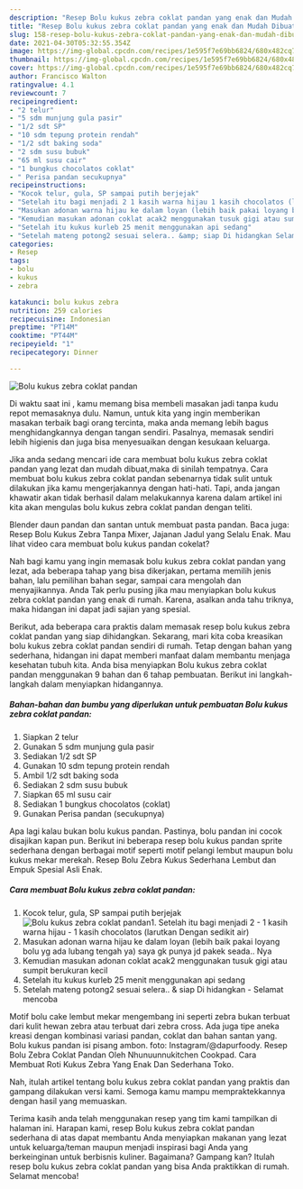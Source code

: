 ```yaml
---
description: "Resep Bolu kukus zebra coklat pandan yang enak dan Mudah Dibuat"
title: "Resep Bolu kukus zebra coklat pandan yang enak dan Mudah Dibuat"
slug: 158-resep-bolu-kukus-zebra-coklat-pandan-yang-enak-dan-mudah-dibuat
date: 2021-04-30T05:32:55.354Z
image: https://img-global.cpcdn.com/recipes/1e595f7e69bb6824/680x482cq70/bolu-kukus-zebra-coklat-pandan-foto-resep-utama.jpg
thumbnail: https://img-global.cpcdn.com/recipes/1e595f7e69bb6824/680x482cq70/bolu-kukus-zebra-coklat-pandan-foto-resep-utama.jpg
cover: https://img-global.cpcdn.com/recipes/1e595f7e69bb6824/680x482cq70/bolu-kukus-zebra-coklat-pandan-foto-resep-utama.jpg
author: Francisco Walton
ratingvalue: 4.1
reviewcount: 7
recipeingredient:
- "2 telur"
- "5 sdm munjung gula pasir"
- "1/2 sdt SP"
- "10 sdm tepung protein rendah"
- "1/2 sdt baking soda"
- "2 sdm susu bubuk"
- "65 ml susu cair"
- "1 bungkus chocolatos coklat"
- " Perisa pandan secukupnya"
recipeinstructions:
- "Kocok telur, gula, SP sampai putih berjejak"
- "Setelah itu bagi menjadi 2 1 kasih warna hijau 1 kasih chocolatos (larutkan Dengan sedikit air)"
- "Masukan adonan warna hijau ke dalam loyan (lebih baik pakai loyang bolu yg ada lubang tengah ya) saya gk punya jd pakek seada.. Nya"
- "Kemudian masukan adonan coklat acak2 menggunakan tusuk gigi atau sumpit berukuran kecil"
- "Setelah itu kukus kurleb 25 menit menggunakan api sedang"
- "Setelah mateng potong2 sesuai selera.. &amp; siap Di hidangkan Selamat mencoba"
categories:
- Resep
tags:
- bolu
- kukus
- zebra

katakunci: bolu kukus zebra 
nutrition: 259 calories
recipecuisine: Indonesian
preptime: "PT14M"
cooktime: "PT44M"
recipeyield: "1"
recipecategory: Dinner

---
```



![Bolu kukus zebra coklat pandan](https://img-global.cpcdn.com/recipes/1e595f7e69bb6824/680x482cq70/bolu-kukus-zebra-coklat-pandan-foto-resep-utama.jpg)

Di waktu  saat ini , kamu memang bisa membeli masakan jadi tanpa kudu repot memasaknya dulu. Namun, untuk kita yang ingin memberikan masakan terbaik bagi orang tercinta, maka anda memang lebih bagus menghidangkannya dengan tangan sendiri. Pasalnya, memasak sendiri lebih higienis dan juga bisa menyesuaikan dengan kesukaan keluarga.

Jika anda sedang mencari ide cara membuat bolu kukus zebra coklat pandan yang lezat dan mudah dibuat,maka di sinilah tempatnya. Cara membuat bolu kukus zebra coklat pandan  sebenarnya tidak sulit untuk dilakukan jika kamu mengerjakannya dengan hati-hati. Tapi, anda jangan khawatir akan tidak berhasil dalam melakukannya 
karena dalam artikel ini kita akan mengulas bolu kukus zebra coklat pandan dengan teliti.  

Blender daun pandan dan santan untuk membuat pasta pandan. Baca juga: Resep Bolu Kukus Zebra Tanpa Mixer, Jajanan Jadul yang Selalu Enak. Mau lihat video cara membuat bolu kukus pandan cokelat?

Nah bagi kamu yang ingin memasak bolu kukus zebra coklat pandan yang lezat, ada beberapa tahap yang bisa dikerjakan, pertama memilih jenis bahan, lalu pemilihan bahan segar, sampai cara mengolah dan menyajikannya. Anda Tak perlu pusing jika mau menyiapkan bolu kukus zebra coklat pandan yang enak di rumah. Karena, asalkan anda  tahu triknya, maka hidangan ini dapat jadi sajian yang spesial.

Berikut, ada beberapa cara praktis  dalam memasak resep bolu kukus zebra coklat pandan yang siap dihidangkan. Sekarang, mari kita coba kreasikan bolu kukus zebra coklat pandan sendiri di rumah. Tetap dengan bahan yang sederhana, hidangan ini dapat memberi manfaat dalam membantu menjaga kesehatan tubuh kita. Anda bisa menyiapkan Bolu kukus zebra coklat pandan menggunakan 9 bahan dan 6 tahap pembuatan. Berikut ini langkah-langkah dalam menyiapkan hidangannya.

<!--inarticleads1-->

##### Bahan-bahan dan bumbu yang diperlukan untuk pembuatan Bolu kukus zebra coklat pandan:

1. Siapkan 2 telur
1. Gunakan 5 sdm munjung gula pasir
1. Sediakan 1/2 sdt SP
1. Gunakan 10 sdm tepung protein rendah
1. Ambil 1/2 sdt baking soda
1. Sediakan 2 sdm susu bubuk
1. Siapkan 65 ml susu cair
1. Sediakan 1 bungkus chocolatos (coklat)
1. Gunakan  Perisa pandan (secukupnya)


Apa lagi kalau bukan bolu kukus pandan. Pastinya, bolu pandan ini cocok disajikan kapan pun. Berikut ini beberapa resep bolu kukus pandan sprite sederhana dengan berbagai motif seperti motif pelangi lembut maupun bolu kukus mekar merekah. Resep Bolu Zebra Kukus Sederhana Lembut dan Empuk Spesial Asli Enak. 

<!--inarticleads2-->

##### Cara membuat Bolu kukus zebra coklat pandan:

1. Kocok telur, gula, SP sampai putih berjejak
<img src="https://img-global.cpcdn.com/steps/523ebe7988c8f2de/160x128cq70/bolu-kukus-zebra-coklat-pandan-langkah-memasak-1-foto.jpg" alt="Bolu kukus zebra coklat pandan">1. Setelah itu bagi menjadi 2 - 1 kasih warna hijau - 1 kasih chocolatos (larutkan Dengan sedikit air)
1. Masukan adonan warna hijau ke dalam loyan (lebih baik pakai loyang bolu yg ada lubang tengah ya) saya gk punya jd pakek seada.. Nya
1. Kemudian masukan adonan coklat acak2 menggunakan tusuk gigi atau sumpit berukuran kecil
1. Setelah itu kukus kurleb 25 menit menggunakan api sedang
1. Setelah mateng potong2 sesuai selera.. &amp; siap Di hidangkan - Selamat mencoba


Motif bolu cake lembut mekar mengembang ini seperti zebra bukan terbuat dari kulit hewan zebra atau terbuat dari zebra cross. Ada juga tipe aneka kreasi dengan kombinasi variasi pandan, coklat dan bahan santan yang. Bolu kukus pandan isi pisang ambon. foto: Instagram/@dapurfoody. Resep Bolu Zebra Coklat Pandan Oleh Nhunuunnukitchen Cookpad. Cara Membuat Roti Kukus Zebra Yang Enak Dan Sederhana Toko. 

Nah, itulah artikel tentang  bolu kukus zebra coklat pandan  yang praktis dan gampang dilakukan versi kami. Semoga kamu mampu mempraktekkannya dengan hasil yang memuaskan. 

Terima kasih anda telah menggunakan resep yang tim kami tampilkan di halaman ini. Harapan kami, resep  Bolu kukus zebra coklat pandan sederhana di atas dapat membantu Anda menyiapkan makanan yang lezat untuk keluarga/teman maupun menjadi inspirasi bagi Anda yang berkeinginan untuk berbisnis kuliner. Bagaimana? Gampang kan? Itulah resep bolu kukus zebra coklat pandan yang bisa Anda praktikkan di rumah. Selamat mencoba!

